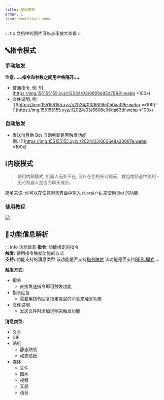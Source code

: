 ```yaml
---
title: 基础教程
order: 1
icon: wheelchair-move
---
```


::: tip
文档中的图片可以点击放大查看
:::

## 🔤指令模式

### 手动触发

**注意: ==指令和参数之间用空格隔开==**

- 普通指令, 例: ![](https://img.155155155.xyz/i/2024/03/6606e83d79981.webp =100x)
- 文件说明, 例:   
  ![](https://img.155155155.xyz/i/2024/03/6606e050ac09e.webp =x100)
  ![](https://img.155155155.xyz/i/2024/03/6606e06da63df.webp =100x)

### 自动触发

- 发送消息后 Bot 自动判断是否触发功能  
  例: ![](https://img.155155155.xyz/i/2024/03/6606e8a33007e.webp =100x)

## ℹ️内联模式

> 使用内联模式, 机器人无处不在, 可以在您的任何聊天、群组或频道中使用 - 无论机器人是否为聊天成员。

简单来说: 你可以在任意聊天界面中输入 `@Bot用户名` 来使用 Bot 的功能

### 使用教程

![](https://img.155155155.xyz/i/2024/03/66092a76ae707.webp)

## 🔣功能信息解析

::: info 功能信息
**指令**: 功能绑定的指令  
**触发:** 使用指令触发功能的方式  
**支持:** 功能支持的消息类型
<Badge text="指令映射✅"/> 该功能是否支持[指令映射](system/map.md)
<Badge text="REPL模式✅"/> 该功能是否支持[REPL模式](system/repl.md)
:::

**触发方式:**

- 指令
    - 直接发送指令即可触发功能
- 指令回复
    - 需要用指令回复指定类型的消息来触发功能
- 文件说明
    - 发送文件时添加说明来触发功能

**消息类型:**

- 文本
- GIF
- 贴纸
    - 静态贴纸
    - 动态贴纸
- 媒体
    - 文件
    - 图片
    - 视频
    - 音频
    - 语音
